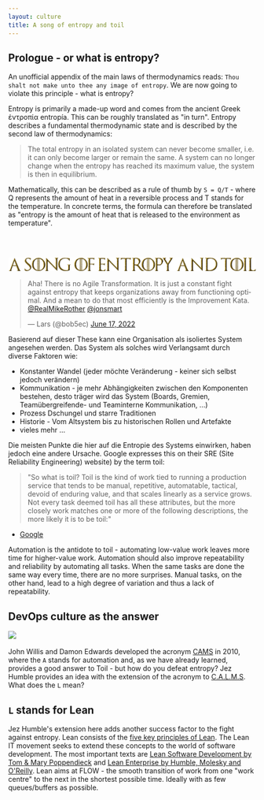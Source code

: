 ```yaml
---
layout: culture
title: A song of entropy and toil
---
```


## Prologue - or what is entropy?
An unofficial appendix of the main laws of thermodynamics reads: `Thou shalt not make unto thee any image of entropy`. We are now going to violate this principle - what is entropy? 

Entropy is primarily a made-up word and comes from the ancient Greek ἐντροπία entropía. This can be roughly translated as "in turn". Entropy describes a fundamental thermodynamic state and is described by the second law of thermodynamics: 

> The total entropy in an isolated system can never become smaller, i.e. it can only become larger or remain the same. A system can no longer change when the entropy has reached its maximum value, the system is then in equilibrium.

Mathematically, this can be described as a rule of thumb by `S = Q/T` - where Q represents the amount of heat in a reversible process and T stands for the temperature. In concrete terms, the formula can therefore be translated as "entropy is the amount of heat that is released to the environment as temperature".

<br><br>
<p align="centre">
<img width=600 src="/images/entropy-and-toil.png">
</p>

<blockquote class="twitter-tweet"><p lang="en" dir="ltr">Aha! There is no Agile Transformation. It is just a constant fight against entropy that keeps organizations away from functioning optimal. And a mean to do that most efficiently is the Improvement Kata. <a href="https://twitter.com/RealMikeRother?ref_src=twsrc%5Etfw">@RealMikeRother</a> <a href="https://twitter.com/jonsmart?ref_src=twsrc%5Etfw">@jonsmart</a></p>&mdash; Lars (@bob5ec) <a href="https://twitter.com/bob5ec/status/1537897257613217793?ref_src=twsrc%5Etfw">June 17, 2022</a></blockquote> 


Basierend auf dieser These kann eine Organisation als isoliertes System angesehen werden. Das System als solches wird Verlangsamt durch diverse Faktoren wie: 
* Konstanter Wandel (jeder möchte Veränderung - keiner sich selbst jedoch verändern)
* Kommunikation - je mehr Abhängigkeiten zwischen den Komponenten bestehen, desto träger wird das System (Boards, Gremien, Teamübergreifende- und Teaminterne Kommunikation, ...)
* Prozess Dschungel und starre Traditionen
* Historie - Vom Altsystem bis zu historischen Rollen und Artefakte 
* vieles mehr ...

Die meisten Punkte die hier auf die Entropie des Systems einwirken, haben jedoch eine andere Ursache. Google expresses this on their SRE (Site Reliability Engineering) website) by the term toil:

> "So what is toil? Toil is the kind of work tied to running a production service that tends to be manual, repetitive, automatable, tactical, devoid of enduring value, and that scales linearly as a service grows. Not every task deemed toil has all these attributes, but the more closely work matches one or more of the following descriptions, the more likely it is to be toil:"
- [Google](https://landing.google.com/sre/sre-book/chapters/eliminating-toil/)

Automation is the antidote to toil - automating low-value work leaves more time for higher-value work. Automation should also improve repeatability and reliability by automating all tasks. When the same tasks are done the same way every time, there are no more surprises. Manual tasks, on the other hand, lead to a high degree of variation and thus a lack of repeatability.

## DevOps culture as the answer 

<p align="centre">
<img width=600 src="https://user-images.githubusercontent.com/8672357/175659600-b6771a3f-76ea-4baa-9718-e5a9175e79c8.png">
</p>

John Willis and Damon Edwards developed the acronym [CAMS](https://itrevolution.com/devops-culture-part-1/) in 2010, where the `A` stands for automation and, as we have already learned, provides a good answer to Toil - but how do you defeat entropy? Jez Humble provides an idea with the extension of the acronym to [C.A.L.M.S](https://benjitrapp.github.io/cultures/2022-03-30-CALMS-devops/). What does the `L` mean? 

## `L` stands for Lean
Jez Humble's extension here adds another success factor to the fight against entropy. Lean consists of the [five key principles of Lean](https://theleanway.net/The-Five-Principles-of-Lean). The Lean IT movement seeks to extend these concepts to the world of software development. The most important texts are [Lean Software Development by Tom & Mary Poppendieck](h[ttps://www.amazon.co.uk/Lean-Software-Development-Agile-Toolkit/dp/0321150783](https://www.oreilly.com/library/view/lean-software-development/0321150783/)) and [Lean Enterprise by Humble, Molesky and O'Reilly](https://www.oreilly.com/library/view/lean-enterprise/9781491946527/). Lean aims at FLOW - the smooth transition of work from one "work centre" to the next in the shortest possible time. Ideally with as few queues/buffers as possible. 
